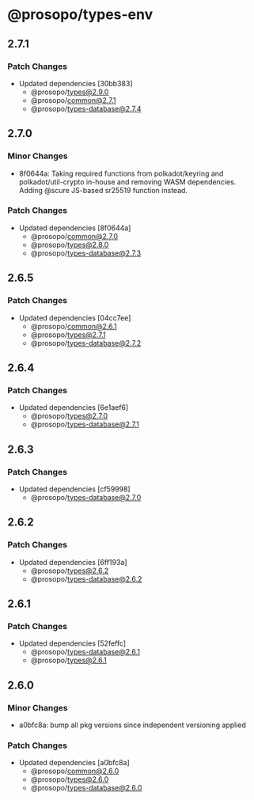# @prosopo/types-env

## 2.7.1
### Patch Changes

- Updated dependencies [30bb383]
  - @prosopo/types@2.9.0
  - @prosopo/common@2.7.1
  - @prosopo/types-database@2.7.4

## 2.7.0
### Minor Changes

- 8f0644a: Taking required functions from polkadot/keyring and polkadot/util-crypto in-house and removing WASM dependencies. Adding @scure JS-based sr25519 function instead.

### Patch Changes

- Updated dependencies [8f0644a]
  - @prosopo/common@2.7.0
  - @prosopo/types@2.8.0
  - @prosopo/types-database@2.7.3

## 2.6.5

### Patch Changes

- Updated dependencies [04cc7ee]
  - @prosopo/common@2.6.1
  - @prosopo/types@2.7.1
  - @prosopo/types-database@2.7.2

## 2.6.4

### Patch Changes

- Updated dependencies [6e1aef6]
  - @prosopo/types@2.7.0
  - @prosopo/types-database@2.7.1

## 2.6.3

### Patch Changes

- Updated dependencies [cf59998]
  - @prosopo/types-database@2.7.0

## 2.6.2

### Patch Changes

- Updated dependencies [6ff193a]
  - @prosopo/types@2.6.2
  - @prosopo/types-database@2.6.2

## 2.6.1

### Patch Changes

- Updated dependencies [52feffc]
  - @prosopo/types-database@2.6.1
  - @prosopo/types@2.6.1

## 2.6.0

### Minor Changes

- a0bfc8a: bump all pkg versions since independent versioning applied

### Patch Changes

- Updated dependencies [a0bfc8a]
  - @prosopo/common@2.6.0
  - @prosopo/types@2.6.0
  - @prosopo/types-database@2.6.0
